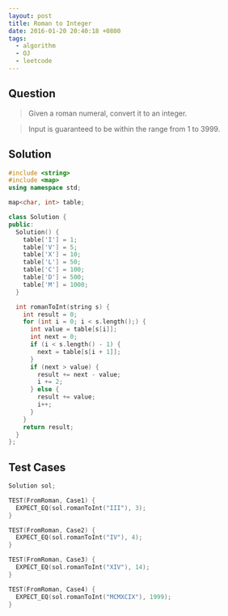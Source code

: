 ```yaml
---
layout: post
title: Roman to Integer
date: 2016-01-20 20:40:18 +0800
tags:
  - algorithm
  - OJ
  - leetcode
---
```


Question
--------

> Given a roman numeral, convert it to an integer.

> Input is guaranteed to be within the range from 1 to 3999.

Solution
--------

```cpp
#include <string>
#include <map>
using namespace std;

map<char, int> table;

class Solution {
public:
  Solution() {
    table['I'] = 1;
    table['V'] = 5;
    table['X'] = 10;
    table['L'] = 50;
    table['C'] = 100;
    table['D'] = 500;
    table['M'] = 1000;
  }

  int romanToInt(string s) {
    int result = 0;
    for (int i = 0; i < s.length();) {
      int value = table[s[i]];
      int next = 0;
      if (i < s.length() - 1) {
        next = table[s[i + 1]];
      }
      if (next > value) {
        result += next - value;
        i += 2;
      } else {
        result += value;
        i++;
      }
    }
    return result;
  }
};
```

Test Cases
----------

```cpp
Solution sol;

TEST(FromRoman, Case1) {
  EXPECT_EQ(sol.romanToInt("III"), 3);
}

TEST(FromRoman, Case2) {
  EXPECT_EQ(sol.romanToInt("IV"), 4);
}

TEST(FromRoman, Case3) {
  EXPECT_EQ(sol.romanToInt("XIV"), 14);
}

TEST(FromRoman, Case4) {
  EXPECT_EQ(sol.romanToInt("MCMXCIX"), 1999);
}
```
